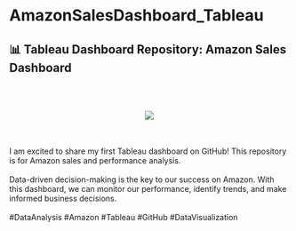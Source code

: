 # AmazonSalesDashboard_Tableau

<h2>
📊 Tableau Dashboard Repository: Amazon Sales Dashboard 
</h2><br>
<br>
<p align="center"> <img src="https://github.com/ankit-yadav-14/AmazonSalesDashboard_Tableau/assets/166833442/41cf1a6d-398e-4c36-846e-28e32819df59"  /> </p>

<br>
<br>
I am excited to share my first Tableau dashboard on GitHub! This repository is for Amazon sales and performance analysis.
<br>
<br>
Data-driven decision-making is the key to our success on Amazon. With this dashboard, we can monitor our performance, identify trends, and make informed business decisions.
<br>
<br>
#DataAnalysis #Amazon #Tableau #GitHub #DataVisualization
